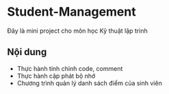 # Student-Management
Đây là mini project cho môn học Kỹ thuật lập trình
## Nội dung
- Thực hành tinh chỉnh code, comment
- Thực hành cập phát bộ nhớ
- Chương trình quản lý danh sách điểm của sinh viên 

